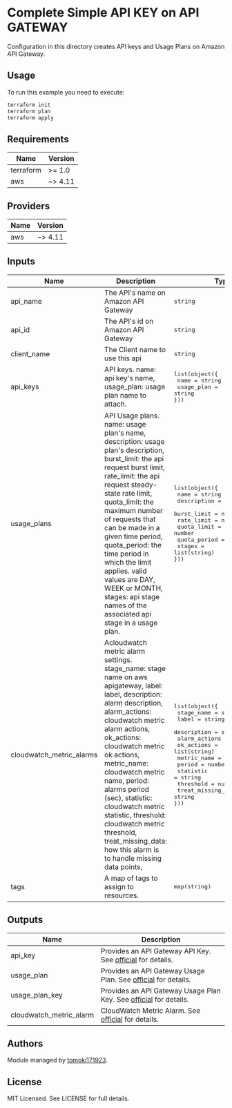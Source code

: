 # Complete Simple API KEY on API GATEWAY

Configuration in this directory creates API keys and Usage Plans on Amazon API Gateway.

## Usage

To run this example you need to execute:

```bash
terraform init
terraform plan
terraform apply
```

## Requirements

| Name      | Version |
| --------- | ------- |
| terraform | >= 1.0  |
| aws       | ~> 4.11 |

## Providers

| Name | Version |
| ---- | ------- |
| aws  | ~> 4.11 |

## Inputs

| Name                     | Description                                                                                                                                                                                                                                                                                                                                                                                                                                 | Type                                                                                                                                                                                                                                                                                          | Default                                                        | Required |
| ------------------------ | ------------------------------------------------------------------------------------------------------------------------------------------------------------------------------------------------------------------------------------------------------------------------------------------------------------------------------------------------------------------------------------------------------------------------------------------- | --------------------------------------------------------------------------------------------------------------------------------------------------------------------------------------------------------------------------------------------------------------------------------------------- | -------------------------------------------------------------- | :------: |
| api_name                 | The API's name on Amazon API Gateway                                                                                                                                                                                                                                                                                                                                                                                                        | `string` | `null` |   yes    |
| api_id                   | The API's id on Amazon API Gateway                                                                                                                                                                                                                                                                                                                                                                                                          | `string` | `null` |   yes    |
| client_name              | The Client name to use this api                                                                                                                                                                                                                                                                                                                                                                                                             | `string` | `null` |    no    |
| api_keys                 | API keys. name: api key's name, usage_plan: usage plan name to attach.                                                                                                                                                                                                                                                                                                                                                                      | <pre>list(object({<br> name = string<br> usage_plan = string<br>}))</pre>                                                                                                                                                                                                                     | See [api_keys on variables.tf](./variables.tf)</pre>           |    no    |
| usage_plans              | API Usage plans. name: usage plan's name, description: usage plan's description, burst_limit: the api request burst limit, rate_limit: the api request steady-state rate limit, quota_limit: the maximum number of requests that can be made in a given time period, quota_period: the time period in which the limit applies. valid values are DAY, WEEK or MONTH, stages: api stage names of the associated api stage in a usage plan.    | <pre>list(object({<br> name = string<br> description = string<br> burst_limit = number<br> rate_limit = number<br> quota_limit = number<br> quota_period = string<br> stages = list(string)<br>}))</pre>                                                                                      | See [usage_plans on variables.tf](./variables.tf)              |    no    |
| cloudwatch_metric_alarms | Acloudwatch metric alarm settings. stage_name: stage name on aws apigateway, label: label, description: alarm description, alarm_actions: cloudwatch metric alarm actions, ok_actions: cloudwatch metric ok actions, metric_name: cloudwatch metric name, period: alarms period (sec), statistic: cloudwatch metric statistic, threshold: cloudwatch metric threshold, treat_missing_data: how this alarm is to handle missing data points, | <pre>list(object({<br> stage_name = string<br> label = string<br> description = string<br> alarm_actions = list(string)<br> ok_actions = list(string)<br> metric_name = string<br> period = number<br> statistic = string<br> threshold = number<br> treat_missing_data = string<br>}))</pre> | See [cloudwatch_metric_alarms on variables.tf](./variables.tf) |    no    |
| tags                     | A map of tags to assign to resources.                                                                                                                                                                                                                                                                                                                                                                                                       | <pre>map(string)</pre>                                                                                                                                                                                                                                                                        | {}                                                             |    no    |

## Outputs

| Name                    | Description                                                                                                                                                                 |
| ----------------------- | --------------------------------------------------------------------------------------------------------------------------------------------------------------------------- |
| api_key                 | Provides an API Gateway API Key. See [official](https://registry.terraform.io/providers/hashicorp/aws/latest/docs/resources/api_gateway_api_key) for details.               |
| usage_plan              | Provides an API Gateway Usage Plan. See [official](https://registry.terraform.io/providers/hashicorp/aws/latest/docs/resources/api_gateway_usage_plan) for details.         |
| usage_plan_key          | Provides an API Gateway Usage Plan Key. See [official](https://registry.terraform.io/providers/hashicorp/aws/latest/docs/resources/api_gateway_usage_plan_key) for details. |
| cloudwatch_metric_alarm | CloudWatch Metric Alarm. See [official](https://registry.terraform.io/providers/hashicorp/aws/latest/docs/resources/cloudwatch_metric_alarm) for details.                   |

## Authors

Module managed by [tomoki171923](https://github.com/tomoki171923).

## License

MIT Licensed. See LICENSE for full details.

